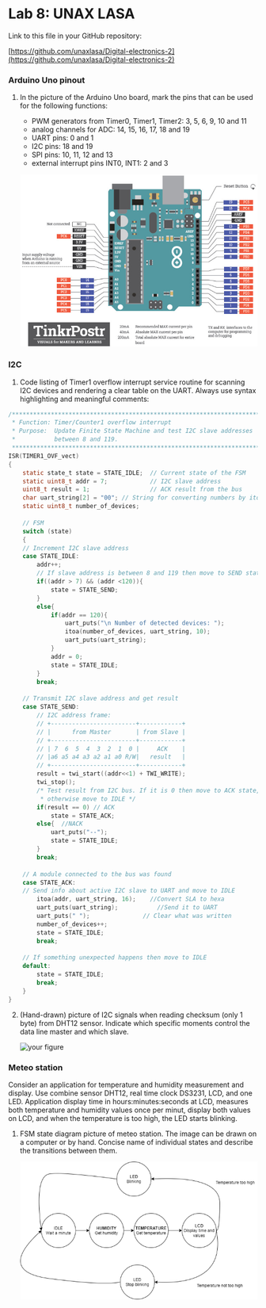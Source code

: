 # Lab 8: UNAX LASA

Link to this file in your GitHub repository:

[https://github.com/unaxlasa/Digital-electronics-2](https://github.com/unaxlasa/Digital-electronics-2)

### Arduino Uno pinout

1. In the picture of the Arduino Uno board, mark the pins that can be used for the following functions:
   * PWM generators from Timer0, Timer1, Timer2: 3, 5, 6, 9, 10 and 11
   * analog channels for ADC: 14, 15, 16, 17, 18 and 19
   * UART pins: 0 and 1
   * I2C pins: 18 and 19
   * SPI pins: 10, 11, 12 and 13
   * external interrupt pins INT0, INT1: 2 and 3

   ![your figure](https://github.com/unaxlasa/Digital-electronics-2/blob/main/Lab/08-i2c/arduino.png)

### I2C

1. Code listing of Timer1 overflow interrupt service routine for scanning I2C devices and rendering a clear table on the UART. Always use syntax highlighting and meaningful comments:

```c
/**********************************************************************
 * Function: Timer/Counter1 overflow interrupt
 * Purpose:  Update Finite State Machine and test I2C slave addresses 
 *           between 8 and 119.
 **********************************************************************/
ISR(TIMER1_OVF_vect)
{
    static state_t state = STATE_IDLE;  // Current state of the FSM
    static uint8_t addr = 7;            // I2C slave address
    uint8_t result = 1;                 // ACK result from the bus
    char uart_string[2] = "00"; // String for converting numbers by itoa()
	static uint8_t number_of_devices;

    // FSM
    switch (state)
    {
    // Increment I2C slave address
    case STATE_IDLE:
        addr++;
        // If slave address is between 8 and 119 then move to SEND state
		if((addr > 7) && (addr <120)){
			state = STATE_SEND;
		}
		else{
			if(addr == 120){
				uart_puts("\n Number of detected devices: ");
				itoa(number_of_devices, uart_string, 10);
				uart_puts(uart_string);
			}
			addr = 0;
			state = STATE_IDLE;
		}
        break;
    
    // Transmit I2C slave address and get result
    case STATE_SEND:
        // I2C address frame:
        // +------------------------+------------+
        // |      from Master       | from Slave |
        // +------------------------+------------+
        // | 7  6  5  4  3  2  1  0 |     ACK    |
        // |a6 a5 a4 a3 a2 a1 a0 R/W|   result   |
        // +------------------------+------------+
        result = twi_start((addr<<1) + TWI_WRITE);
        twi_stop();
        /* Test result from I2C bus. If it is 0 then move to ACK state, 
         * otherwise move to IDLE */
		if(result == 0) // ACK
			state = STATE_ACK;
		else{  //NACK
			uart_puts("--");
			state = STATE_IDLE;
		}
        break;

    // A module connected to the bus was found
    case STATE_ACK:
    // Send info about active I2C slave to UART and move to IDLE
		itoa(addr, uart_string, 16);	//Convert SLA to hexa
		uart_puts(uart_string);			  //Send it to UART 
		uart_puts(" ");               // Clear what was written
		number_of_devices++;
		state = STATE_IDLE;
        break;

    // If something unexpected happens then move to IDLE
    default:
        state = STATE_IDLE;
        break;
    }
}
```

2. (Hand-drawn) picture of I2C signals when reading checksum (only 1 byte) from DHT12 sensor. Indicate which specific moments control the data line master and which slave.

   ![your figure]()

### Meteo station

Consider an application for temperature and humidity measurement and display. Use combine sensor DHT12, real time clock DS3231, LCD, and one LED. Application display time in hours:minutes:seconds at LCD, measures both temperature and humidity values once per minut, display both values on LCD, and when the temperature is too high, the LED starts blinking.

1. FSM state diagram picture of meteo station. The image can be drawn on a computer or by hand. Concise name of individual states and describe the transitions between them.

   ![your figure](https://github.com/unaxlasa/Digital-electronics-2/blob/main/Lab/08-i2c/FlowChart.png)
